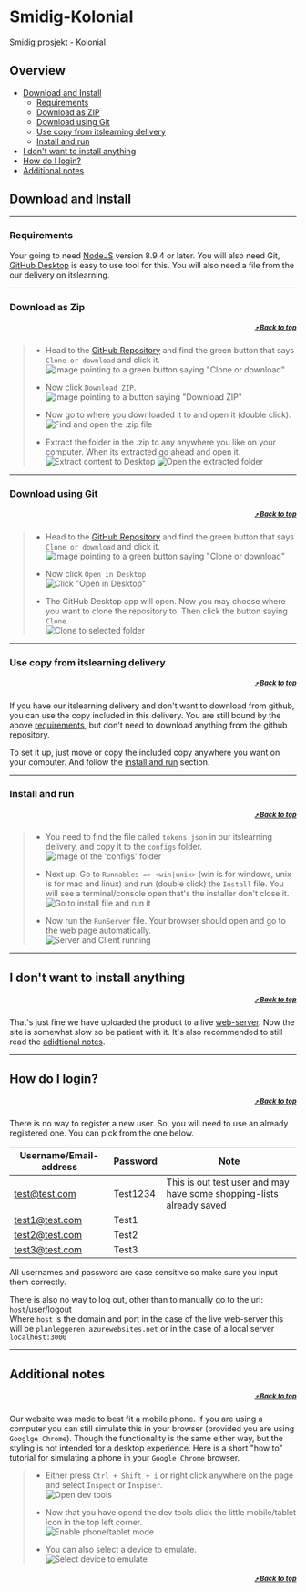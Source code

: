 # Smidig-Kolonial
Smidig prosjekt - Kolonial

## Overview
 - [Download and Install](#download_and_install)
   - [Requirements](#requirements)
   - [Download as ZIP](#download-as-zip)
   - [Download using Git](#download-using-git)
   - [Use copy from itslearning delivery](#Use-copy-from-itslearning-delivery)
   - [Install and run](#install-and-run)
 - [I don't want to install anything](#I-dont-want-to-install-anything)
 - [How do I login?](#how-do-i-login)
 - [Additional notes](#additional-notes)

## Download and Install

---

### Requirements

Your going to need [NodeJS](https://nodejs.org/en/ "NodeJS Home Page") version 8.9.4 or later. You will also need Git, [GitHub Desktop](https://desktop.github.com/ "GitHub Desktop Home Page") is easy to use tool for this. You will also need a file from the our delivery on itslearning.

---

### Download as Zip
##### <div align="right"><sub> [:arrow_heading_up: Back to top](#smidig-kolonial)</sub></div>

> - Head to the [GitHub Repository](https://github.com/Westerdals/PRO200-17-17) and find the green button that says `Clone or download` and click it.  
> ![Image pointing to a green button saying "Clone or download"](https://puu.sh/AEy1Q/21c444b9f3.png)
>
> - Now click `Download ZIP`.  
> ![Image pointing to a button saying "Download ZIP"](https://puu.sh/AEy78/328a0dd9c2.png)
>
> - Now go to where you downloaded it to and open it (double click).  
> ![Find and open the .zip file](https://puu.sh/AEygE/e4aa323052.png)
>
> - Extract the folder in the .zip to any anywhere you like on your computer. When its extracted go ahead and open it.  
> ![Extract content to Desktop](https://puu.sh/AEyl7/0361b15157.png)
> ![Open the extracted folder](https://puu.sh/AEyrN/8cc79a65e2.png)
>

---

### Download using Git
##### <div align="right"><sub> [:arrow_heading_up: Back to top](#smidig-kolonial)</sub></div>

> - Head to the [GitHub Repository](https://github.com/Westerdals/PRO200-17-17) and find the green button that says `Clone or download` and click it.  
> ![Image pointing to a green button saying "Clone or download"](https://puu.sh/AEy1Q/21c444b9f3.png)
>
> - Now click `Open in Desktop`  
> ![Click "Open in Desktop"](https://puu.sh/AEzP1/bc0fe01a9c.png)
> 
> - The GitHub Desktop app will open. Now you may choose where you want to clone the repository to. Then click the button saying `Clone`.  
> ![Clone to selected folder](https://puu.sh/AEA1s/6f0596cd68.png)
>

---

### Use copy from itslearning delivery
##### <div align="right"><sub> [:arrow_heading_up: Back to top](#smidig-kolonial)</sub></div>

If you have our itslearning delivery and don't want to download from github, you can use the copy included in this delivery. You are still bound by the above [requirements](#requirements), but don't need to download anything from the github repository.

To set it up, just move or copy the included copy anywhere you want on your computer. And follow the [install and run](#install-and-run--arrow_heading_up-back-to-top) section.

---

### Install and run
##### <div align="right"><sub> [:arrow_heading_up: Back to top](#smidig-kolonial)</sub></div>

> - You need to find the file called `tokens.json` in our itslearning delivery, and copy it to the `configs` folder.  
> ![Image of the 'configs' folder](https://puu.sh/AEA83/0d587ad047.png)
>
> - Next up. Go to `Runnables => <win|unix>` (win is for windows, unix is for mac and linux) and run (double click) the `Install` file. You will see a terminal/console open that's the installer don't close it.  
> ![Go to install file and run it](https://puu.sh/AEySf/bcaff6458b.png)
>
> - Now run the `RunServer` file. Your browser should open and go to the web page automatically.  
> ![Server and Client running](https://puu.sh/AEzGM/f0d4ade7c7.png)
>

---

## I don't want to install anything
##### <div align="right"><sub> [:arrow_heading_up: Back to top](#smidig-kolonial)</sub></div>

That's just fine we have uploaded the product to a live [web-server](https://planleggeren.azurewebsites.net/). Now the site is somewhat slow so be patient with it. It's also recommended to still read the [adidtional notes](#additional-notes).

---

## How do I login?
##### <div align="right"><sub> [:arrow_heading_up: Back to top](#smidig-kolonial)</sub></div>

There is no way to register a new user. So, you will need to use an already registered one. You can pick from the one below.

| Username/Email-address | Password | Note |
|------------------------|----------|------|
| test@test.com          | Test1234 | This is out test user and may have some shopping-lists already saved |
| test1@test.com         | Test1    |      |
| test2@test.com         | Test2    |      |
| test3@test.com         | Test3    |      |

All usernames and password are case sensitive so make sure you input them correctly.

There is also no way to log out, other than to manually go to the url:   
`host`/user/logout   
Where `host` is the domain and port in the case of the live web-server this will be `planleggeren.azurewebsites.net` or in the case of a local server `localhost:3000`  

---

## Additional notes
##### <div align="right"><sub> [:arrow_heading_up: Back to top](#smidig-kolonial)</sub></div>

Our website was made to best fit a mobile phone. If you are using a computer you can still simulate this in your browser (provided you are using `Googlge Chrome`). Though the functionality is the same either way, but the styling is not intended for a desktop experience. Here is a short "how to" tutorial for simulating a phone in your `Google Chrome` browser.  

> - Either press `Ctrl + Shift + i` or right click anywhere on the page and select `Inspect` or `Inspiser`.  
> ![Open dev tools](https://puu.sh/AEApU/9707061859.png)
>
> - Now that you have opend the dev tools click the little mobile/tablet icon in the top left corner.  
> ![Enable phone/tablet mode](https://puu.sh/AEAtq/24e5a69646.png)
>
> - You can also select a device to emulate.  
> ![Select device to emulate](https://puu.sh/AEAxT/da3276e37d.png)

##### <div align="right"><sub>[:arrow_heading_up: Back to top](#smidig-kolonial)</sub></div>